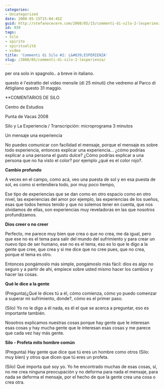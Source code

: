 ```yaml
---
categories:
- Uncategorized
date: 2008-05-15T15:04:45Z
guid: http://stefanocecere.com/2008/05/15/commenti-di-silo-2-lesperienza/
id: 939
tags:
- Silo
- spirito
- spiritualità
- video
title: 'Commenti di Silo #2: L&#039;ESPERIENZA'
slug: /2008/05/commenti-di-silo-2-lesperienza/
---
```


per ora solo in spagnolo.. a breve in italiano.
  
questo è l'estratto del video mensile (di 25 minuti) che vedremo al Parco di Attigliano questo 31 maggio.

**COMENTARIOS DE SILO
  
Centro de Estudios
  
Punta de Vacas 2008</p> 

Silo y La Experiencia / Transcripción: microprograma 3 minutos
  
</strong>
  
Un mensaje una experiencia
  
No puedes comunicar con facilidad el mensaje, porque el mensaje es sobre todo experiencia, entonces explicar una experiencia… ¿cómo podrías explicar a una persona el gusto dulce? ¿Cómo podrías explicar a una persona que no ha visto el color? por ejemplo ¿qué es el color rojo?.

**Cambio profundo**
  
A veces en el campo, como acá, veo una puesta de sol y en esa puesta de sol, es como si entendiera todo, por muy poco tiempo,
  
Ese tipo de experiencias que se dan como en otro espacio como en otro nivel, las experiencias del amor por ejemplo, las experiencias de los sueños, esas que todos hemos tenido y que no solemos tener en cuenta, que nos olvidamos de ellas, son experiencias muy reveladoras en las que nosotros profundizamos.

**Dios creer o no creer**
  
Perfecto, me parece muy bien que crea o que no crea, me da igual, pero que ese no es el tema para salir del mundo del sufrimiento y para crear un nuevo tipo de ser humano, ese no es el tema, eso es lo que le digo a la gente que cree, que crea y si me dice que no cree pues, que no crea, porque el tema es otro.
  
Entonces pongámoslo más simple, pongámoslo más fácil: dios es algo no seguro y a partir de ahí, empiece sobre usted mismo hacer los cambios y hacer las cosas.

**Qué le dice a la gente**
  
(Pregunta)¿Qué le dices tú a él, cómo comienza, cómo yo puedo comenzar a superar mi sufrimiento, donde?, cómo es el primer paso.
  
(Silo) Yo no le digo a él nada, es él el que se acerca a preguntar, eso es importante también.
  
Nosotros explicamos nuestras cosas porque hay gente que le interesan esas cosas y hay mucha gente que le interesan esas cosas y me parece que cada vez hay más gente.

**Silo - Profeta mito hombre común**
  
(Pregunta) Hay gente que dice que tú eres un hombre como otros (Silo: muy bien) y otros que dicen que tú eres un profeta.
  
(Silo) Qué importa qué soy yo. Yo he encontrado muchas de esas cosas, sí, no me crea ninguna preocupación y no deforma para nada el mensaje, para nada se deforma el mensaje, por el hecho de que la gente crea una cosa o crea otra.